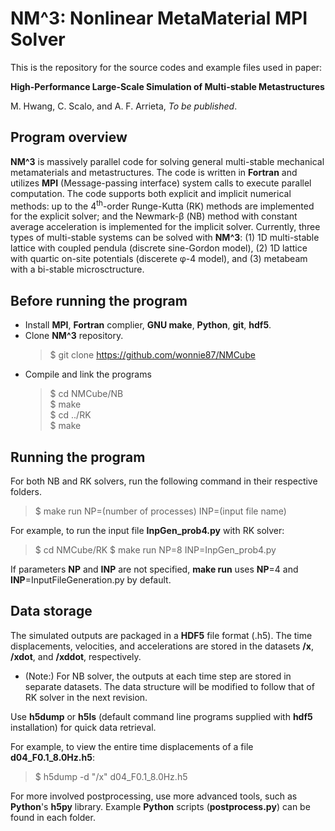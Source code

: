 # **NM^3**: Nonlinear MetaMaterial MPI Solver
This is the repository for the source codes and example files used in paper:

**High-Performance Large-Scale Simulation of Multi-stable Metastructures**

M. Hwang, C. Scalo, and A. F. Arrieta, *To be published*.  

## Program overview
**NM^3** is massively parallel code for solving general multi-stable mechanical metamaterials and metastructures.
The code is written in **Fortran** and utilizes **MPI** (Message-passing interface) system calls to execute parallel computation.
The code supports both explicit and implicit numerical methods: up to the 4<sup>th</sup>-order Runge-Kutta (RK) methods are implemented for the explicit solver; and the Newmark-&beta; (NB) method with constant average acceleration is implemented for the implicit solver.
Currently, three types of multi-stable systems can be solved with **NM^3**: (1) 1D multi-stable lattice with coupled pendula (discrete sine-Gordon model), (2) 1D lattice with quartic on-site potentials (discerete &phi;-4 model), and (3) metabeam with a bi-stable microsctructure. 

## Before running the program
* Install **MPI**, **Fortran** complier, **GNU make**, **Python**, **git**, **hdf5**.
* Clone **NM^3** repository.
  > $ git clone https://github.com/wonnie87/NMCube  
* Compile and link the programs
  > $ cd NMCube/NB  
  > $ make  
  > $ cd ../RK  
  > $ make

## Running the program
For both NB and RK solvers, run the following command in their respective folders.
> $ make run NP=(number of processes) INP=(input file name)  

For example, to run the input file **InpGen_prob4.py** with RK solver:
> $ cd NMCube/RK
> $ make run NP=8 INP=InpGen_prob4.py
 
If parameters **NP** and **INP** are not specified, **make run** uses **NP**=4 and **INP**=InputFileGeneration.py by default. 

## Data storage
The simulated outputs are packaged in a **HDF5** file format (.h5).
The time displacements, velocities, and accelerations are stored in the datasets **/x**, **/xdot**, and **/xddot**, respectively.
* (Note:) For NB solver, the outputs at each time step are stored in separate datasets. The data structure will be modified to follow that of RK solver in the next revision.

Use **h5dump** or **h5ls** (default command line programs supplied with **hdf5** installation) for quick data retrieval.

For example, to view the entire time displacements of a file **d04_F0.1_8.0Hz.h5**:
> $ h5dump -d "/x" d04_F0.1_8.0Hz.h5

For more involved postprocessing, use more advanced tools, such as **Python**'s **h5py** library.
Example **Python** scripts (**postprocess.py**) can be found in each folder.
